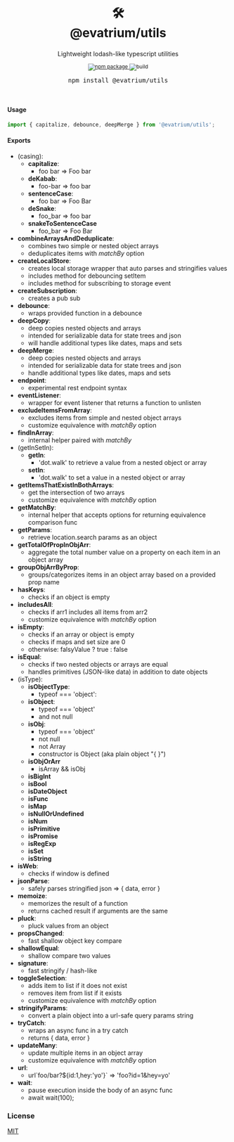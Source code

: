 <div align="center">
  <h1>
    <br/>
    <br/>
    	🛠
    <br />
    @evatrium/utils
    <br />
    
  </h1>
	Lightweight lodash-like typescript utilities
  <sup>
    <br />
    <br />
    <a href="https://www.npmjs.com/package/@evatrium/utils">
       <img src="https://img.shields.io/npm/v/@evatrium/utils.svg" alt="npm package" />
    </a>
<img src="https://github.com/evatrium/utils/actions/workflows/npm-publish.yml/badge.svg" alt="build" />
  </sup>
  <br />

  <pre>npm install @evatrium/utils</pre>
  <br />
</div>


#### Usage
```typescript
import { capitalize, debounce, deepMerge } from '@evatrium/utils';
```

#### Exports

- (casing):
  - **capitalize**: 
    - foo bar => Foo bar
  - **deKabab**: 
    - foo-bar => foo bar
  - **sentenceCase**:
    - foo bar => Foo Bar
  - **deSnake**: 
    - foo_bar => foo bar
  - **snakeToSentenceCase**
    - foo_bar => Foo Bar
- **combineArraysAndDeduplicate**:
  - combines two simple or nested object arrays
  - deduplicates items with *matchBy* option
- **createLocalStore**:
  - creates local storage wrapper that auto parses and stringifies values
  - includes method for debouncing setItem
  - includes method for subscribing to storage event
- **createSubscription**:
	- creates a pub sub 
- **debounce**:
  - wraps provided function in a debounce
- **deepCopy**:
	- deep copies nested objects and arrays
  - intended for serializable data for state trees and json
  - will handle additional types like dates, maps and sets
- **deepMerge**:
  - deep copies nested objects and arrays
  - intended for serializable data for state trees and json
  - handle additional types like dates, maps and sets
- **endpoint**:
	- experimental rest endpoint syntax 
- **eventListener**:
	- wrapper for event listener that returns a function to unlisten
- **excludeItemsFromArray**:
	- excludes items from simple and nested object arrays
  - customize equivalence with *matchBy* option
- **findInArray**:
  - internal helper paired with *matchBy*
- (getInSetIn):
  - **getIn**:
    - 'dot.walk' to retrieve a value from a nested object or array
  - **setIn**:
    - 'dot.walk' to set a value in a nested object or array
- **getItemsThatExistInBothArrays**:
  - get the intersection of two arrays
  - customize equivalence with *matchBy* option
- **getMatchBy**:
  - internal helper that accepts options for returning equivalence comparison func
- **getParams**:
  - retrieve location.search params as an object
- **getTotalOfPropInObjArr**:
	- aggregate the total number value on a property on each item in an object array 
- **groupObjArrByProp**:
  - groups/categorizes items in an object array based on a provided prop name
- **hasKeys**:
  - checks if an object is empty
- **includesAll**:
  - checks if arr1 includes all items from arr2
  - customize equivalence with *matchBy* option
- **isEmpty**:
	- checks if an array or object is empty
  - checks if maps and set size are 0
  - otherwise: falsyValue ? true : false
- **isEqual**:
	- checks if two nested objects or arrays are equal
  - handles primitives (JSON-like data) in addition to date objects
- (isType):
  - **isObjectType**: 
    - typeof === 'object': 
  - **isObject**: 
    - typeof === 'object'
    - and not null
  - **isObj**: 
    - typeof === 'object'
    - not null
    - not Array 
    - constructor is Object (aka plain object "{ }")
  - **isObjOrArr**
    - isArray && isObj
  - **isBigInt**
  - **isBool**
  - **isDateObject**
  - **isFunc**
  - **isMap**
  - **isNullOrUndefined**
  - **isNum**
  - **isPrimitive**
  - **isPromise**
  - **isRegExp**
  - **isSet**
  - **isString**
- **isWeb**: 
  - checks if window is defined
- **jsonParse**:
  - safely parses stringified json => { data, error }
- **memoize**:
	- memorizes the result of a function
  - returns cached result if arguments are the same 
- **pluck**:
  - pluck values from an object
- **propsChanged**:
  - fast shallow object key compare
- **shallowEqual**:
  - shallow compare two values
- **signature**:
  - fast stringify / hash-like
- **toggleSelection**:
  - adds item to list if it does not exist
  - removes item from list if it exists
  - customize equivalence with *matchBy* option
- **stringifyParams**:
  - convert a plain object into a url-safe query params string
- **tryCatch**:
	- wraps an async func in a try catch
  - returns { data, error }
- **updateMany**:
	- update multiple items in an object array
	- customize equivalence with *matchBy* option
- **url**:
  - url\`foo/bar?${id:1,hey:'yo'}` => 'foo?id=1&hey=yo'
- **wait**:
  - pause execution inside the body of an async func
  - await wait(100); 


		
### License
[MIT](https://choosealicense.com/licenses/mit/)
